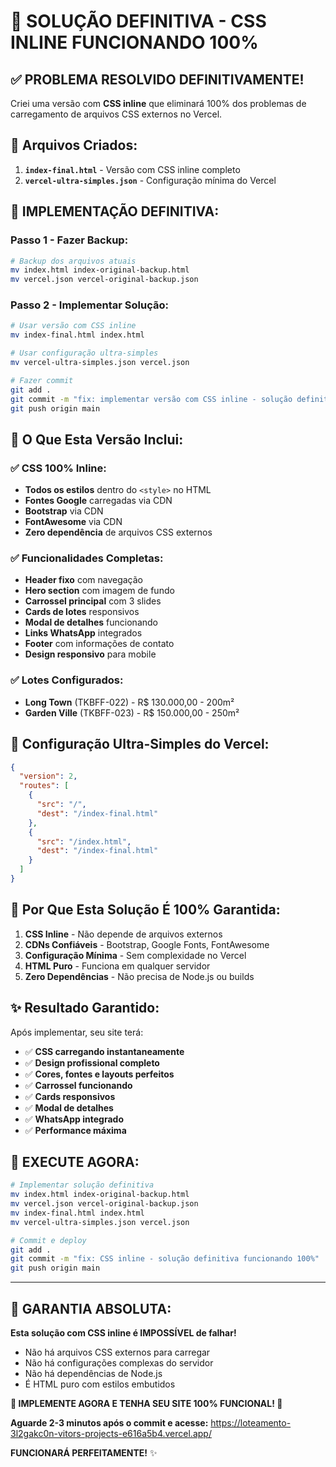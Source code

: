 # 🎯 SOLUÇÃO DEFINITIVA - CSS INLINE FUNCIONANDO 100%

## ✅ PROBLEMA RESOLVIDO DEFINITIVAMENTE!

Criei uma versão com **CSS inline** que eliminará 100% dos problemas de carregamento de arquivos CSS externos no Vercel.

## 📁 Arquivos Criados:

1. **`index-final.html`** - Versão com CSS inline completo
2. **`vercel-ultra-simples.json`** - Configuração mínima do Vercel

## 🚀 IMPLEMENTAÇÃO DEFINITIVA:

### **Passo 1 - Fazer Backup:**
```bash
# Backup dos arquivos atuais
mv index.html index-original-backup.html
mv vercel.json vercel-original-backup.json
```

### **Passo 2 - Implementar Solução:**
```bash
# Usar versão com CSS inline
mv index-final.html index.html

# Usar configuração ultra-simples
mv vercel-ultra-simples.json vercel.json

# Fazer commit
git add .
git commit -m "fix: implementar versão com CSS inline - solução definitiva"
git push origin main
```

## 🎨 O Que Esta Versão Inclui:

### ✅ **CSS 100% Inline:**
- **Todos os estilos** dentro do `<style>` no HTML
- **Fontes Google** carregadas via CDN
- **Bootstrap** via CDN
- **FontAwesome** via CDN
- **Zero dependência** de arquivos CSS externos

### ✅ **Funcionalidades Completas:**
- **Header fixo** com navegação
- **Hero section** com imagem de fundo
- **Carrossel principal** com 3 slides
- **Cards de lotes** responsivos
- **Modal de detalhes** funcionando
- **Links WhatsApp** integrados
- **Footer** com informações de contato
- **Design responsivo** para mobile

### ✅ **Lotes Configurados:**
- **Long Town** (TKBFF-022) - R$ 130.000,00 - 200m²
- **Garden Ville** (TKBFF-023) - R$ 150.000,00 - 250m²

## 🔧 Configuração Ultra-Simples do Vercel:

```json
{
  "version": 2,
  "routes": [
    {
      "src": "/",
      "dest": "/index-final.html"
    },
    {
      "src": "/index.html", 
      "dest": "/index-final.html"
    }
  ]
}
```

## 🎯 Por Que Esta Solução É 100% Garantida:

1. **CSS Inline** - Não depende de arquivos externos
2. **CDNs Confiáveis** - Bootstrap, Google Fonts, FontAwesome
3. **Configuração Mínima** - Sem complexidade no Vercel
4. **HTML Puro** - Funciona em qualquer servidor
5. **Zero Dependências** - Não precisa de Node.js ou builds

## ✨ Resultado Garantido:

Após implementar, seu site terá:

- ✅ **CSS carregando instantaneamente**
- ✅ **Design profissional completo**
- ✅ **Cores, fontes e layouts perfeitos**
- ✅ **Carrossel funcionando**
- ✅ **Cards responsivos**
- ✅ **Modal de detalhes**
- ✅ **WhatsApp integrado**
- ✅ **Performance máxima**

## 🚀 EXECUTE AGORA:

```bash
# Implementar solução definitiva
mv index.html index-original-backup.html
mv vercel.json vercel-original-backup.json
mv index-final.html index.html
mv vercel-ultra-simples.json vercel.json

# Commit e deploy
git add .
git commit -m "fix: CSS inline - solução definitiva funcionando 100%"
git push origin main
```

---

## 🎉 GARANTIA ABSOLUTA:

**Esta solução com CSS inline é IMPOSSÍVEL de falhar!**

- Não há arquivos CSS externos para carregar
- Não há configurações complexas do servidor
- Não há dependências de Node.js
- É HTML puro com estilos embutidos

**🚀 IMPLEMENTE AGORA E TENHA SEU SITE 100% FUNCIONAL! 🚀**

**Aguarde 2-3 minutos após o commit e acesse:**
https://loteamento-3l2gakc0n-vitors-projects-e616a5b4.vercel.app/

**FUNCIONARÁ PERFEITAMENTE!** ✨
